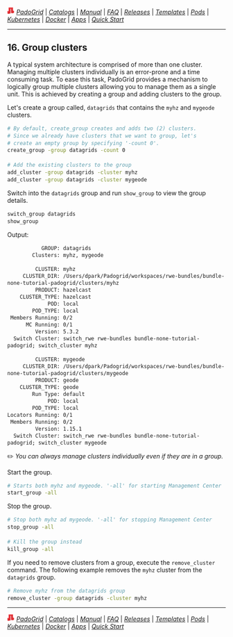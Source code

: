 ![PadoGrid](https://github.com/padogrid/padogrid/raw/develop/images/padogrid-3d-16x16.png) [*PadoGrid*](https://github.com/padogrid) | [*Catalogs*](https://github.com/padogrid/catalog-bundles/blob/master/all-catalog.md) | [*Manual*](https://github.com/padogrid/padogrid/wiki) | [*FAQ*](https://github.com/padogrid/padogrid/wiki/faq) | [*Releases*](https://github.com/padogrid/padogrid/releases) | [*Templates*](https://github.com/padogrid/padogrid/wiki/Using-Bundle-Templates) | [*Pods*](https://github.com/padogrid/padogrid/wiki/Understanding-Padogrid-Pods) | [*Kubernetes*](https://github.com/padogrid/padogrid/wiki/Kubernetes) | [*Docker*](https://github.com/padogrid/padogrid/wiki/Docker) | [*Apps*](https://github.com/padogrid/padogrid/wiki/Apps) | [*Quick Start*](https://github.com/padogrid/padogrid/wiki/Quick-Start)

---

## 16. Group clusters

A typical system architecture is comprised of more than one cluster. Managing multiple clusters individually is an error-prone and a time consuming task. To ease this task, PadoGrid provides a mechanism to logically group multiple clusters allowing you to manage them as a single unit. This is achieved by creating a group and adding clusters to the group.

Let's create a group called, `datagrids` that contains the `myhz` and `mygeode` clusters.

```bash
# By default, create_group creates and adds two (2) clusters. 
# Since we already have clusters that we want to group, let's
# create an empty group by specifying '-count 0'.
create_group -group datagrids -count 0

# Add the existing clusters to the group
add_cluster -group datagrids -cluster myhz
add_cluster -group datagrids -cluster mygeode
```

Switch into the `datagrids` group and run `show_group` to view the group details.

```bash
switch_group datagrids
show_group
```

Output:

```console
           GROUP: datagrids
        Clusters: myhz, mygeode

         CLUSTER: myhz
     CLUSTER_DIR: /Users/dpark/Padogrid/workspaces/rwe-bundles/bundle-none-tutorial-padogrid/clusters/myhz
         PRODUCT: hazelcast
    CLUSTER_TYPE: hazelcast
             POD: local
        POD_TYPE: local
 Members Running: 0/2
      MC Running: 0/1
         Version: 5.3.2
  Switch Cluster: switch_rwe rwe-bundles bundle-none-tutorial-padogrid; switch_cluster myhz

         CLUSTER: mygeode
     CLUSTER_DIR: /Users/dpark/Padogrid/workspaces/rwe-bundles/bundle-none-tutorial-padogrid/clusters/mygeode
         PRODUCT: geode
    CLUSTER_TYPE: geode
        Run Type: default
             POD: local
        POD_TYPE: local
Locators Running: 0/1
 Members Running: 0/2
         Version: 1.15.1
  Switch Cluster: switch_rwe rwe-bundles bundle-none-tutorial-padogrid; switch_cluster mygeode
```

✏️ *You can always manage clusters individually even if they are in a group.*

Start the group. 

```bash
# Starts both myhz and mygeode. '-all' for starting Management Center
start_group -all
```

Stop the group.

```bash
# Stop both myhz ad mygeode. '-all' for stopping Management Center
stop_group -all

# Kill the group instead
kill_group -all
```

If you need to remove clusters from a group, execute the `remove_cluster` command. The following example removes the `myhz` cluster from the `datagrids` group.

```bash
# Remove myhz from the datagrids group
remove_cluster -group datagrids -cluster myhz
```

---

![PadoGrid](https://github.com/padogrid/padogrid/raw/develop/images/padogrid-3d-16x16.png) [*PadoGrid*](https://github.com/padogrid) | [*Catalogs*](https://github.com/padogrid/catalog-bundles/blob/master/all-catalog.md) | [*Manual*](https://github.com/padogrid/padogrid/wiki) | [*FAQ*](https://github.com/padogrid/padogrid/wiki/faq) | [*Releases*](https://github.com/padogrid/padogrid/releases) | [*Templates*](https://github.com/padogrid/padogrid/wiki/Using-Bundle-Templates) | [*Pods*](https://github.com/padogrid/padogrid/wiki/Understanding-Padogrid-Pods) | [*Kubernetes*](https://github.com/padogrid/padogrid/wiki/Kubernetes) | [*Docker*](https://github.com/padogrid/padogrid/wiki/Docker) | [*Apps*](https://github.com/padogrid/padogrid/wiki/Apps) | [*Quick Start*](https://github.com/padogrid/padogrid/wiki/Quick-Start)
